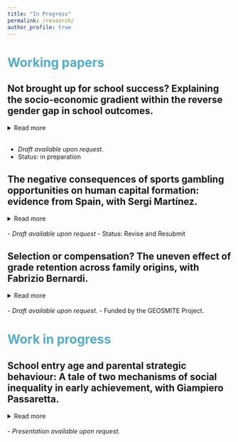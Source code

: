 ```yaml
---
title: "In Progress"
permalink: /research/
author_profile: true
---
```

# <span style="color:#52adc8"> Working papers </span>

## Not brought up for school success? Explaining the socio-economic gradient within the reverse gender gap in school outcomes.
<details>
<summary>Read more</summary>
Why are boys who grow up in socio-economically disadvantaged environments falling behind girls living in similar conditions? Although there is a growing literature showing the importance of family socioeconomic status (SES) for explaining the male disadvantage in education, the mechanisms underlying the observed SES-gradient within the gender gap in education remains unknown. This paper aims to establish how gendered behaviours, which are stratified by family-SES, ultimately lead to the observed gender-SES differences in educational outcomes.
First, I document the interaction between family SES and gender for several school-relevant outcomes. Then, I test two different but complementary mechanisms that explain this pattern: the lower incidence of problem behaviours within high-SES families, and the higher incidence of school detachment within low-SES families.
To test these questions, I use the Millennium Cohort Study, a longitudinal panel from the United Kingdom, to focus on children's trajectories from age three to seventeen. Taking a life-course perspective, instead of focusing on a single point in time, allows this study to examine which characteristics are most influential at various stages of the children's schooling career by gender and how their influence changes with different levels of SES.
</details>
<br>


- <i>Draft available upon request</i>. 
- Status: in preparation  

## The negative consequences of sports gambling opportunities on human capital formation: evidence from Spain, with Sergi Martínez. 
<details>
<summary>Read more</summary>
The proliferation of on-site betting shops has received enormous public attention, becoming one of the most alarming health policy issues in contemporary cities. However, there is little evidence on whether its growing presence nearby vulnerable populations produce social harm beyond its known adverse individual effects. This study provides new evidence on the negative societal effects of betting houses. Our research design takes advantage of a new wave of openings in Madrid (Spain), which created a sudden increase in the supply of on-site gambling. Using a differences-in-differences design, we find that an increase in gambling opportunities aggravates educational inequalities. Results reveal that the opening of betting houses nearby high schools declines educational performance, especially in public schools in less advantaged areas. We show that the effects of an increase in gambling opportunities are not small nor diminishing with time. In fact, they represent meaningful changes in school performance, which generated greater inequality. Unfortunately, the conditions for these results to hold---an increase in gambling opportunities around vulnerable populations---are met in many cities beyond Madrid. Our findings have relevant policy implications for designing policies tackling the increase of unequal opportunities promoted by betting houses.
</details>
<br>
- <i>Draft available upon request</i>
- Status: Revise and Resubmit

## Selection or compensation? The uneven effect of grade retention across family origins, with Fabrizio Bernardi. 
<details>
<summary>Read more</summary>
This paper focuses on the uneven effect of a remediation policy within the educational system: grade retention. We study the transition from Compulsory Education to higher secondary education in Spain, where retaking is relatively high. We investigate whether retaking a grade during compulsory education reduces the probability of remaining in the education system and whether the negative effect of retaking on school continuation decisions differs by social origins. Drawing upon different data-sets, we use two innovative research designs that account for selection in educational transition models: an instrumental variable approach and a re-weighting technique. First, we find that grade retention increases the chances of dropping out for all, but its effect is substantially more detrimental for children from disadvantaged backgrounds. Second, we show that naïve models that do not consider reverse causality and selection bias underestimate inter-generational transmission of educational inequalities. These findings suggest that grade retention fails as a remediation policy and instead increases the inter-generational transmission of inequalities in education.
</details>
<br>
- <i>Draft available upon request</i>. 
- Funded by the GEOSMITE Project.

# <span style="color:#52adc8"> Work in progress</span>
## School entry age and parental strategic behaviour: A tale of two mechanisms of social inequality in early achievement, with Giampiero Passaretta. 
<details>
<summary>Read more</summary>
Does school entry age affect social inequality in educational achievement? Previous literature shows that children who enter school at a younger age under perform compared to older classmates throughout school and adulthood.  In this article, we analyse whether families differently engage in strategic behaviours directed towards younger-for-grade children, and to what extent this accounts for the uneven effect of school entry age.  We contribute to the literature by providing an analytical example of two possible types of mechanisms that contribute to inequality in learning and achievement.
Using the German National Educational Panel Study (NEPS) and a Regression Discontinuity Design (RDD), we estimate the effect of school entry age on various cognitive domains accounting for parental strategies before and during school. We find a negative effect of school entry age, which is substantially greater for low-SES children. High-ses families drive this result by over engaging in remediation strategies: they avoid and compensate for, an early school entry at above-average rates. Overall, we show that semi-strict rules for school admission, which allow for parental discretion, widen the school entry age gap in achievement. Changing school-entry rules to tackle uneven school-entry age effects might be an effective and not costly initiative from a policy perspective.
</details>
<br>
- <i>Presentation available upon request</i>. 
